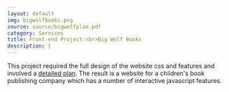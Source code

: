 ```yaml
---
layout: default
img: bigwolfbooks.png
source: source/bigwolfplan.pdf
category: Services
title: Front-end Project:<br>Big Wolf Books
description: |
---
```

  This project required the full design of the website css and features and involved a [detailed plan](source/bigwolfplan.pdf). The result is a website for a children's book publishing company which has a number of interactive javascript features.
